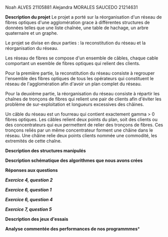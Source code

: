 Noah ALVES 21105881
Alejandra MORALES SAUCEDO 21214631

**Description du projet**
Le projet a porté sur la réorganisation d'un réseau de fibres optiques d'une agglomération grace à différentes structures de données telles que une liste chaînée, une table de hachage, un arbre quaternaire et un graphe. 

Le projet se divise en deux parties : la reconstitution du réseau et la réorganisation du réseau.

Les réseau de fibres se compose d'un ensemble de câbles, chaque cable comportant un esemble de fibres optiques qui relient des clients. 

Pour la première partie, la reconstitution du réseau consiste à regrouper l'ensemble des fibres optiques de tous les opérateurs qui constituent le réseau de l'agglomération afin d'avoir un plan complet du réseau.

Pour la deuxième partie, la réorganisation du réseau consiste à répartir les chaînes de tronçons de fibres qui relient une pair de clients afin d'éviter les problème de sur-exploitation et longueurs excessives des châines. 

Un câble du réseau est un fourreau qui contient exactement gamma > 0 fibres optiques. Les câbles relient deux points du plan, soit des clients ou des concentrateurs qui eux permettent de relier des tronçons de fibres. Ces tronçons reliés par un même concentrateur forment une châine dans le réseau. Une châine relie deux points clients nommée une commodité, les extremités de cette chaîne.  

**Description des structures manipulés**


**Description schématique des algorithmes que nous avons crées**


**Réponses aux questions**

***Exercice 4, question 2***

***Exercice 6, question 1***

***Exercice 6, question 4***

***Exercice 7, question 5***

**Description des jeux d'essais**

**Analyse commentée des performances de nos programmmes***
